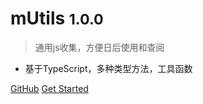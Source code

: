 # mUtils <small>1.0.0</small>

> 通用js收集，方便日后使用和查阅

* 基于TypeScript，多种类型方法，工具函数

[GitHub](https://github.com/Alie-z/mUtils)
[Get Started](/other/_about.md)
